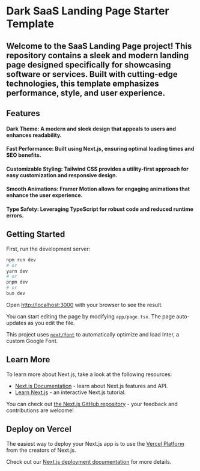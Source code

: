 # Dark SaaS Landing Page Starter Template

## Welcome to the SaaS Landing Page project! This repository contains a sleek and modern landing page designed specifically for showcasing software or services. Built with cutting-edge technologies, this template emphasizes performance, style, and user experience.

## Features
#### Dark Theme: A modern and sleek design that appeals to users and enhances readability.
#### Fast Performance: Built using Next.js, ensuring optimal loading times and SEO benefits.
#### Customizable Styling: Tailwind CSS provides a utility-first approach for easy customization and responsive design.
#### Smooth Animations: Framer Motion allows for engaging animations that enhance the user experience.
#### Type Safety: Leveraging TypeScript for robust code and reduced runtime errors.

## Getting Started

First, run the development server:

```bash
npm run dev
# or
yarn dev
# or
pnpm dev
# or
bun dev
```

Open [http://localhost:3000](http://localhost:3000) with your browser to see the result.

You can start editing the page by modifying `app/page.tsx`. The page auto-updates as you edit the file.

This project uses [`next/font`](https://nextjs.org/docs/basic-features/font-optimization) to automatically optimize and load Inter, a custom Google Font.

## Learn More

To learn more about Next.js, take a look at the following resources:

- [Next.js Documentation](https://nextjs.org/docs) - learn about Next.js features and API.
- [Learn Next.js](https://nextjs.org/learn) - an interactive Next.js tutorial.

You can check out [the Next.js GitHub repository](https://github.com/vercel/next.js/) - your feedback and contributions are welcome!

## Deploy on Vercel

The easiest way to deploy your Next.js app is to use the [Vercel Platform](https://vercel.com/new?utm_medium=default-template&filter=next.js&utm_source=create-next-app&utm_campaign=create-next-app-readme) from the creators of Next.js.

Check out our [Next.js deployment documentation](https://nextjs.org/docs/deployment) for more details.
